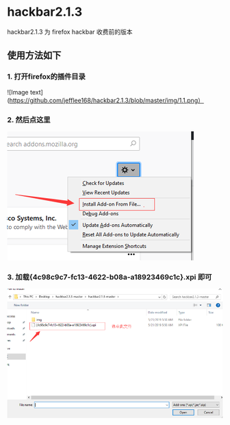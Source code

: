 # hackbar2.1.3

hackbar2.1.3 为 firefox hackbar 收费前的版本</br>

## 使用方法如下</br>

### 1. 打开firefox的插件目录</br>
![Image text](https://github.com/jefflee168/hackbar2.1.3/blob/master/img/1.1.png）

### 2. 然后点这里</br>

![Image text](https://github.com/jefflee168/hackbar2.1.3/blob/master/img/1.2.png)


### 3. 加载{4c98c9c7-fc13-4622-b08a-a18923469c1c}.xpi  即可</br>

![Image text](https://github.com/jefflee168/hackbar2.1.3/blob/master/img/1.3.png)
